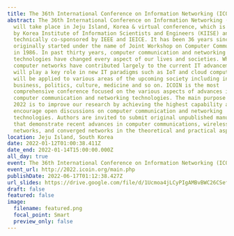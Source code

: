```yaml
---
title: The 36th International Conference on Information Networking (ICOIN 2022)
abstract: The 36th International Conference on Information Networking (ICOIN)
  will take place in Jeju Island, Korea & virtual conference, which is organized
  by Korea Institute of Information Scientists and Engineers (KIISE) and
  technically co-sponsored by IEEE and IEICE. It has been 36 years since ICOIN
  originally started under the name of Joint Workshop on Computer Communication
  in 1986. In past thirty years, computer communication and networking
  technologies have changed every aspect of our lives and societies. While
  computer networks have contributed largely to the current IT advancement, it
  will play a key role in new IT paradigms such as IoT and cloud computing and
  will be applied to various areas of the upcoming society including industry,
  business, politics, culture, medicine and so on. ICOIN is the most
  comprehensive conference focused on the various aspects of advances in
  computer communication and networking technologies. The main purpose of ICOIN
  2022 is to improve our research by achieving the highest capability and
  encourage open discussions on computer communication and networking
  technologies. Authors are invited to submit original unpublished manuscripts
  that demonstrate recent advances in computer communications, wireless/mobile
  networks, and converged networks in the theoretical and practical aspects.
location: Jeju Island, South Korea
date: 2022-01-12T01:00:38.411Z
date_end: 2022-01-14T15:00:00.000Z
all_day: true
event: The 36th International Conference on Information Networking (ICOIN 2022)
event_url: http://2022.icoin.org/main.php
publishDate: 2022-06-17T01:12:38.427Z
url_slides: https://drive.google.com/file/d/1Ucmoa4jLCyPIgAMBvBWC26CSefrqyTwz/view?usp=sharing
draft: false
featured: false
image:
  filename: featured.png
  focal_point: Smart
  preview_only: false
---
```

